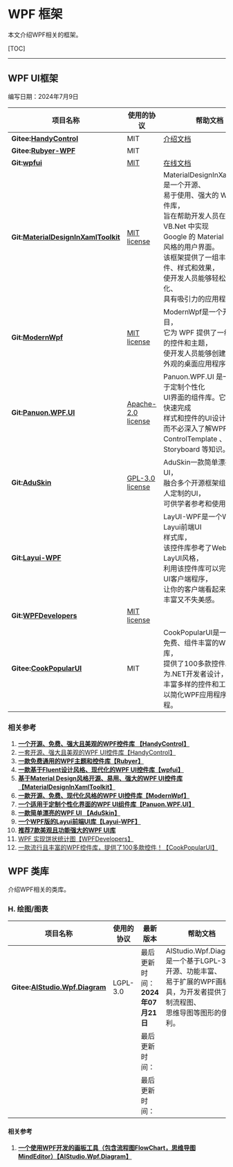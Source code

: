 # WPF 框架

本文介绍WPF相关的框架。

[TOC]

---

## WPF UI框架

编写日期：2024年7月9日

| 项目名称                                                     | 使用的协议                                                   | 帮助文档                                                     |
| ------------------------------------------------------------ | ------------------------------------------------------------ | ------------------------------------------------------------ |
| **Gitee:[HandyControl](https://gitee.com/handyorg/HandyControl)** | MIT                                                          | [介绍文档](https://handyorg.github.io/handycontrol/quick_start/) |
| **Gitee:[Rubyer-WPF](https://gitee.com/wuyanxin1028/rubyer-wpf)** | MIT                                                          |                                                              |
| **Git:[wpfui](https://github.com/lepoco/wpfui)**             | [MIT](https://github.com/lepoco/wpfui/blob/main/LICENSE)     | [在线文档](https://wpfui.lepo.co/documentation/getting-started.html) |
| **Git:[MaterialDesignInXamlToolkit](https://github.com/MaterialDesignInXAML/MaterialDesignInXamlToolkit)** | [MIT license](https://github.com/MaterialDesignInXAML/MaterialDesignInXamlToolkit#MIT-1-ov-file) | MaterialDesignInXamlToolkit 是一个开源、<br />易于使用、强大的 WPF UI 控件库，<br />旨在帮助开发人员在 C# 和 VB.Net 中实现 <br />Google 的 Material Design 风格的用户界面。<br />该框架提供了一组丰富的控件、样式和效果，<br />使开发人员能够轻松创建现代化、<br />具有吸引力的应用程序。 |
| **Git:[ModernWpf](https://github.com/Kinnara/ModernWpf)**    | [MIT license](https://github.com/Kinnara/ModernWpf#MIT-1-ov-file) | ModernWpf是一个开源项目，<br />它为 WPF 提供了一组现代化的控件和主题，<br />使开发人员能够创建具有现代外观的桌面应用程序。 |
| **Git:[Panuon.WPF.UI](https://github.com/Panuon/Panuon.WPF.UI)** | [Apache-2.0 license](https://github.com/Panuon/Panuon.WPF.UI#Apache-2.0-1-ov-file) | Panuon.WPF.UI 是一个适用于定制个性化<br />UI界面的组件库。它能帮助你快速完成<br />样式和控件的UI设计，<br />而不必深入了解WPF的 ControlTemplate 、 <br />Storyboard 等知识。 |
| **Git:[AduSkin](https://github.com/aduskin/AduSkin)**        | [GPL-3.0 license](https://github.com/aduskin/AduSkin#GPL-3.0-1-ov-file) | AduSkin一款简单漂亮的WPF UI，<br />融合多个开源框架组件，为个人定制的UI，<br />可供学者参考和使用。 |
| **Git:[Layui-WPF](https://github.com/Layui-WPF-Team/Layui-WPF)** |                                                              | LayUI-WPF是一个WPF版的Layui前端UI<br />样式库，<br />该控件库参考了Web版本的LayUI风格，<br />利用该控件库可以完成现代化UI客户端程序，<br />让你的客户端看起来更加简洁丰富又不失美感。 |
| **Git:[WPFDevelopers](https://github.com/WPFDevelopersOrg/WPFDevelopers)** | [MIT license](https://github.com/WPFDevelopersOrg/WPFDevelopers#MIT-1-ov-file) |                                                              |
| **Gitee:[CookPopularUI](https://gitee.com/CookCSharp/CookPopularUI)** | MIT                                                          | CookPopularUI是一款流行、免费、组件丰富的WPF控件库，<br />提供了100多款控件。专为.NET开发者设计，旨在提供丰富多样的控件和工具，<br />以简化WPF应用程序的开发过程。 |

### 相关参考

1. **[一个开源、免费、强大且美观的WPF控件库 【HandyControl】](https://mp.weixin.qq.com/s/Z-liTdNSDWQUaiRqvljtkw)**
1. [一套开源、强大且美观的WPF UI控件库【HandyControl】](https://mp.weixin.qq.com/s?__biz=MzIxMTUzNzM5Ng==&mid=2247493994&idx=1&sn=afaa764eb31c01fc9260673c869cc5e6&scene=21#wechat_redirect)
1. **[一款免费通用的WPF主题和控件库【Rubyer】](https://mp.weixin.qq.com/s?__biz=MzIxMTUzNzM5Ng==&mid=2247503331&idx=2&sn=23825dd18deb27d5e6e227b3750bb263&chksm=96ca92e0aff149efaf1bdafeb1b3ce9361f3ce71d1af62f0a53b9af84a997e7a72d618d5c9de&scene=126&sessionid=1721781073#rd)**
1. **[一款基于Fluent设计风格、现代化的WPF UI控件库【wpfui】](https://mp.weixin.qq.com/s?__biz=MzIxMTUzNzM5Ng==&mid=2247503534&idx=2&sn=30e9087ac8cc34000187f5413f9a36e7&chksm=96e6a9480ff3f66c5d99b9270c0544ac58c7f8a0bd74c212d794a19d753cca5dfdc88e0e228c&scene=126&sessionid=1722302129#rd)**
1. **[基于Material Design风格开源、易用、强大的WPF UI控件库【MaterialDesignInXamlToolkit】](https://mp.weixin.qq.com/s?__biz=MzIxMTUzNzM5Ng==&mid=2247498671&idx=1&sn=3034c3c23ebeb60f83fea60891ba021f&scene=21#wechat_redirect)**
1. **[一款开源、免费、现代化风格的WPF UI控件库【ModernWpf】](https://mp.weixin.qq.com/s?__biz=MzIxMTUzNzM5Ng==&mid=2247502057&idx=1&sn=667ebfc1c8800c7ea0144059d7fa0bda&scene=21#wechat_redirect)**
1. **[一个适用于定制个性化界面的WPF UI组件库【Panuon.WPF.UI】](https://mp.weixin.qq.com/s?__biz=MzIxMTUzNzM5Ng==&mid=2247494604&idx=1&sn=95084320f0c47f699f3a030949268258&scene=21#wechat_redirect)**
1. **[一款简单漂亮的WPF UI 【AduSkin】](https://mp.weixin.qq.com/s?__biz=MzIxMTUzNzM5Ng==&mid=2247492660&idx=1&sn=d76ce75b4c6917719cafb4bce3d54745&scene=21#wechat_redirect)**
1. **[一个WPF版的Layui前端UI库【Layui-WPF】](https://mp.weixin.qq.com/s?__biz=MzIxMTUzNzM5Ng==&mid=2247495286&idx=1&sn=ce9669c68d0a7a7a4c5ef00f17d89a96&scene=21#wechat_redirect)**
1. **[推荐7款美观且功能强大的WPF UI库](https://mp.weixin.qq.com/s?__biz=MzIxMTUzNzM5Ng==&mid=2247504372&idx=1&sn=5d9d5939253d71d5c88dc5e60d7fff35&chksm=96ae5c94c475565ce828cb1e926f5028fe56d9d676a3252d1d0853c96836297ca74b64397878&scene=126&sessionid=1724373028#rd)**
1. [WPF 实现饼状统计图【WPFDevelopers】](https://mp.weixin.qq.com/s?__biz=MzIxMTUzNzM5Ng==&mid=2247505978&idx=2&sn=5982a6199b9abbedcc26002e3a6749e1&chksm=96c507559109e62a789e4f5774f68e5ac6b1a8940f33213951deb84c5c2b5147f9101a008501&scene=126&sessionid=1728350900#rd)
1. [一款流行且丰富的WPF控件库，提供了100多款控件！【CookPopularUI】](https://mp.weixin.qq.com/s?__biz=MzIxMTUzNzM5Ng==&mid=2247507728&idx=2&sn=999dbf9f54f280dd1f554fd5c1187908&chksm=961a78b7776c49904b5ea8abf86d5c1de3563732de689caadb074ec9d2b8cf0ce874593c7561&scene=126&sessionid=1732668893#rd)



## WPF 类库

介绍WPF相关的类库。

### H. 绘图/图表

| 项目名称                                                     | 使用的协议 | 最新版本                         | 帮助文档                                                     |
| ------------------------------------------------------------ | ---------- | -------------------------------- | ------------------------------------------------------------ |
| **Gitee:[AIStudio.Wpf.Diagram](https://gitee.com/akwkevin/aistudio.-wpf.-diagram)** | LGPL-3.0   | 最后更新时间：**2024年07月21日** | AIStudio.Wpf.Diagram是一个基于LGPL-3.0开源、功能丰富、<br />易于扩展的WPF画板工具，为开发者提供了绘制流程图、<br />思维导图等图形的便利。 |
|                                                              |            | 最后更新时间：                   |                                                              |
|                                                              |            | 最后更新时间：                   |                                                              |

#### 相关参考

1. **[一个使用WPF开发的画板工具（包含流程图FlowChart，思维导图MindEditor）【AIStudio.Wpf.Diagram】](https://mp.weixin.qq.com/s?__biz=MzIxMTUzNzM5Ng==&mid=2247503406&idx=3&sn=24dd5a0900768a64a4e0c2a7e907c2e8&chksm=96ab239be0b8e19c69f246b2d12f98f45fc54fc306edb12cf3d9477685355689ee40a5cb4d83&scene=126&sessionid=1722213176#rd)**
